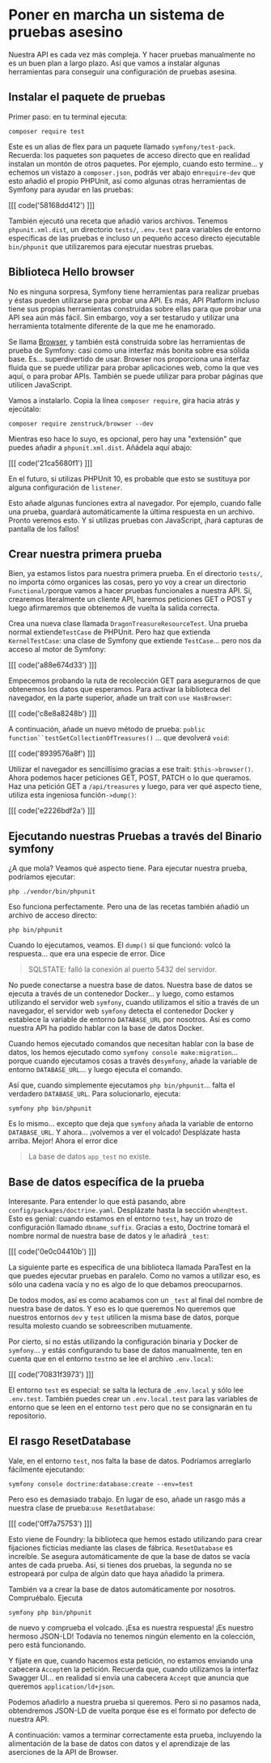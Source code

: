 # Poner en marcha un sistema de pruebas asesino

Nuestra API es cada vez más compleja. Y hacer pruebas manualmente no es un buen plan a largo plazo. Así que vamos a instalar algunas herramientas para conseguir una configuración de pruebas asesina.

## Instalar el paquete de pruebas

Primer paso: en tu terminal ejecuta:

```terminal
composer require test
```

Este es un alias de flex para un paquete llamado `symfony/test-pack`. Recuerda: los paquetes son paquetes de acceso directo que en realidad instalan un montón de otros paquetes. Por ejemplo, cuando esto termine... y echemos un vistazo a `composer.json`, podrás ver abajo en`require-dev` que esto añadió el propio PHPUnit, así como algunas otras herramientas de Symfony para ayudar en las pruebas:

[[[ code('58168dd412') ]]]

También ejecutó una receta que añadió varios archivos. Tenemos `phpunit.xml.dist`, un directorio `tests/`, `.env.test` para variables de entorno específicas de las pruebas e incluso un pequeño acceso directo ejecutable `bin/phpunit` que utilizaremos para ejecutar nuestras pruebas.

## Biblioteca Hello browser

No es ninguna sorpresa, Symfony tiene herramientas para realizar pruebas y éstas pueden utilizarse para probar una API. Es más, API Platform incluso tiene sus propias herramientas construidas sobre ellas para que probar una API sea aún más fácil. Sin embargo, voy a ser testarudo y utilizar una herramienta totalmente diferente de la que me he enamorado.

Se llama [Browser](https://github.com/zenstruck/browser), y también está construida sobre las herramientas de prueba de Symfony: casi como una interfaz más bonita sobre esa sólida base. Es... superdivertido de usar. Browser nos proporciona una interfaz fluida que se puede utilizar para probar aplicaciones web, como la que ves aquí, o para probar APIs. También se puede utilizar para probar páginas que utilicen JavaScript.

Vamos a instalarlo. Copia la línea `composer require`, gira hacia atrás y ejecútalo:

```terminal-silent
composer require zenstruck/browser --dev
```

Mientras eso hace lo suyo, es opcional, pero hay una "extensión" que puedes añadir a `phpunit.xml.dist`. Añádela aquí abajo:

[[[ code('21ca5680f1') ]]]

En el futuro, si utilizas PHPUnit 10, es probable que esto se sustituya por alguna configuración de `listener`.

Esto añade algunas funciones extra al navegador. Por ejemplo, cuando falle una prueba, guardará automáticamente la última respuesta en un archivo. Pronto veremos esto. Y si utilizas pruebas con JavaScript, ¡hará capturas de pantalla de los fallos!

## Crear nuestra primera prueba

Bien, ya estamos listos para nuestra primera prueba. En el directorio `tests/`, no importa cómo organices las cosas, pero yo voy a crear un directorio `Functional/`porque vamos a hacer pruebas funcionales a nuestra API. Sí, crearemos literalmente un cliente API, haremos peticiones GET o POST y luego afirmaremos que obtenemos de vuelta la salida correcta.

Crea una nueva clase llamada `DragonTreasureResourceTest`. Una prueba normal extiende`TestCase` de PHPUnit. Pero haz que extienda `KernelTestCase`: una clase de Symfony que extiende `TestCase`... pero nos da acceso al motor de Symfony:

[[[ code('a88e674d33') ]]]

Empecemos probando la ruta de recolección GET para asegurarnos de que obtenemos los datos que esperamos. Para activar la biblioteca del navegador, en la parte superior, añade un trait con `use HasBrowser`:

[[[ code('c8e8a8248b') ]]]

A continuación, añade un nuevo método de prueba: `public function``testGetCollectionOfTreasures()` ... que devolverá `void`:

[[[ code('8939576a8f') ]]]

Utilizar el navegador es sencillísimo gracias a ese trait: `$this->browser()`. Ahora podemos hacer peticiones GET, POST, PATCH o lo que queramos. Haz una petición GET a `/api/treasures` y luego, para ver qué aspecto tiene, utiliza esta ingeniosa función`->dump()`:

[[[ code('e2226bdf2a') ]]]

## Ejecutando nuestras Pruebas a través del Binario symfony

¿A que mola? Veamos qué aspecto tiene. Para ejecutar nuestra prueba, podríamos ejecutar:

```terminal
php ./vendor/bin/phpunit
```

Eso funciona perfectamente. Pero una de las recetas también añadió un archivo de acceso directo:

```terminal
php bin/phpunit
```

Cuando lo ejecutamos, veamos. El `dump()` sí que funcionó: volcó la respuesta... que era una especie de error. Dice

> SQLSTATE: falló la conexión al puerto 5432 del servidor.

No puede conectarse a nuestra base de datos. Nuestra base de datos se ejecuta a través de un contenedor Docker... y luego, como estamos utilizando el servidor web `symfony`, cuando utilizamos el sitio a través de un navegador, el servidor web `symfony` detecta el contenedor Docker y establece la variable de entorno `DATABASE_URL` por nosotros. Así es como nuestra API ha podido hablar con la base de datos Docker.

Cuando hemos ejecutado comandos que necesitan hablar con la base de datos, los hemos ejecutado como `symfony console make:migration`... porque cuando ejecutamos cosas a través de`symfony`, añade la variable de entorno `DATABASE_URL`... y luego ejecuta el comando.

Así que, cuando simplemente ejecutamos `php bin/phpunit`... falta el verdadero `DATABASE_URL`. Para solucionarlo, ejecuta:

```terminal
symfony php bin/phpunit
```

Es lo mismo... excepto que deja que `symfony` añada la variable de entorno `DATABASE_URL`. Y ahora... ¡volvemos a ver el volcado! Desplázate hasta arriba. Mejor! Ahora el error dice

> La base de datos `app_test` no existe.

## Base de datos específica de la prueba

Interesante. Para entender lo que está pasando, abre `config/packages/doctrine.yaml`. Desplázate hasta la sección `when@test`. Esto es genial: cuando estamos en el entorno `test`, hay un trozo de configuración llamado `dbname_suffix`. Gracias a esto, Doctrine tomará el nombre normal de nuestra base de datos y le añadirá `_test`:

[[[ code('0e0c04410b') ]]]

La siguiente parte es específica de una biblioteca llamada ParaTest en la que puedes ejecutar pruebas en paralelo. Como no vamos a utilizar eso, es sólo una cadena vacía y no es algo de lo que debamos preocuparnos.

De todos modos, así es como acabamos con un `_test` al final del nombre de nuestra base de datos. Y eso es lo que queremos No queremos que nuestros entornos `dev` y `test` utilicen la misma base de datos, porque resulta molesto cuando se sobreescriben mutuamente.

Por cierto, si no estás utilizando la configuración binaria y Docker de `symfony`... y estás configurando tu base de datos manualmente, ten en cuenta que en el entorno `test`no se lee el archivo `.env.local`:

[[[ code('70831f3973') ]]]

El entorno `test` es especial: se salta la lectura de `.env.local` y sólo lee `.env.test`. También puedes crear un `.env.local.test` para las variables de entorno que se leen en el entorno `test` pero que no se consignarán en tu repositorio.

## El rasgo ResetDatabase

Vale, en el entorno `test`, nos falta la base de datos. Podríamos arreglarlo fácilmente ejecutando:

```terminal
symfony console doctrine:database:create --env=test
```

Pero eso es demasiado trabajo. En lugar de eso, añade un rasgo más a nuestra clase de prueba:`use ResetDatabase`:

[[[ code('0ff7a75753') ]]]

Esto viene de Foundry: la biblioteca que hemos estado utilizando para crear fijaciones ficticias mediante las clases de fábrica. `ResetDatabase` es increíble. Se asegura automáticamente de que la base de datos se vacía antes de cada prueba. Así, si tienes dos pruebas, la segunda no se estropeará por culpa de algún dato que haya añadido la primera.

También va a crear la base de datos automáticamente por nosotros. Compruébalo. Ejecuta

```terminal
symfony php bin/phpunit
```

de nuevo y comprueba el volcado. ¡Esa es nuestra respuesta! ¡Es nuestro hermoso JSON-LD! Todavía no tenemos ningún elemento en la colección, pero está funcionando.

Y fíjate en que, cuando hacemos esta petición, no estamos enviando una cabecera `Accept`en la petición. Recuerda que, cuando utilizamos la interfaz Swagger UI... en realidad sí envía una cabecera `Accept` que anuncia que queremos `application/ld+json`.

Podemos añadirlo a nuestra prueba si queremos. Pero si no pasamos nada, obtendremos JSON-LD de vuelta porque ése es el formato por defecto de nuestra API.

A continuación: vamos a terminar correctamente esta prueba, incluyendo la alimentación de la base de datos con datos y el aprendizaje de las aserciones de la API de Browser.
